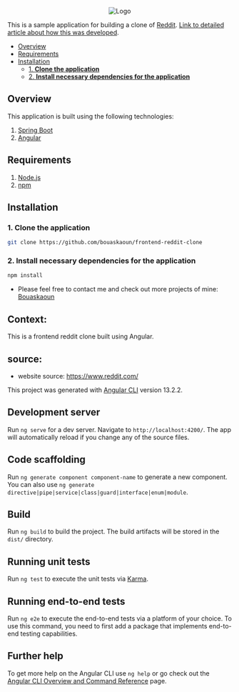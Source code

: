 <p align="center">
  <img src="https://user-images.githubusercontent.com/6391763/94993443-a542d100-05ae-11eb-8304-9280498d68f7.png" alt="Logo"/>
</p>

This is a sample application for building a clone of [Reddit](https://www.reddit.com/). [Link to detailed article about how this was developed](https://www.sitepoint.com/reddit-clone-react-firebase/).

<!-- START doctoc generated TOC please keep comment here to allow auto update -->
<!-- DON'T EDIT THIS SECTION, INSTEAD RE-RUN doctoc TO UPDATE -->


- [Overview](#overview)
- [Requirements](#requirements)
- [Installation](#installation)
  - [1. **Clone the application**](#1-clone-the-application)
  - [2. **Install necessary dependencies for the application**](#2-install-necessary-dependencies-for-the-application)

<!-- END doctoc generated TOC please keep comment here to allow auto update -->

## Overview

This application is built using the following technologies:

1. [Spring Boot](https://spring.io/)
2. [Angular](https://angular.io/)

## Requirements

1. [Node.js](https://nodejs.org/)
2. [npm](https://www.npmjs.com/)

## Installation

### 1. **Clone the application**

```sh
git clone https://github.com/bouaskaoun/frontend-reddit-clone
```

### 2. **Install necessary dependencies for the application**

```sh
npm install
```

- Please feel free to contact me and check out more projects of mine: [Bouaskaoun](https://github.com/Bouaskaoun)

## Context:

This is a frontend reddit clone built using Angular.


## source:

- website source: https://www.reddit.com/


This project was generated with [Angular CLI](https://github.com/angular/angular-cli) version 13.2.2.

## Development server

Run `ng serve` for a dev server. Navigate to `http://localhost:4200/`. The app will automatically reload if you change any of the source files.

## Code scaffolding

Run `ng generate component component-name` to generate a new component. You can also use `ng generate directive|pipe|service|class|guard|interface|enum|module`.

## Build

Run `ng build` to build the project. The build artifacts will be stored in the `dist/` directory.

## Running unit tests

Run `ng test` to execute the unit tests via [Karma](https://karma-runner.github.io).

## Running end-to-end tests

Run `ng e2e` to execute the end-to-end tests via a platform of your choice. To use this command, you need to first add a package that implements end-to-end testing capabilities.

## Further help

To get more help on the Angular CLI use `ng help` or go check out the [Angular CLI Overview and Command Reference](https://angular.io/cli) page.
